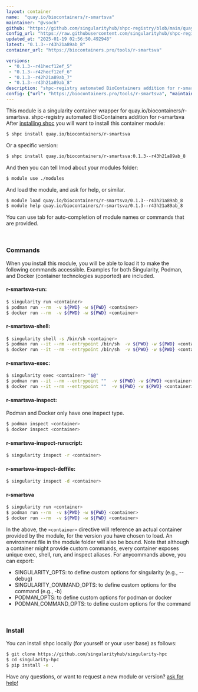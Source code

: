 ```yaml
---
layout: container
name:  "quay.io/biocontainers/r-smartsva"
maintainer: "@vsoch"
github: "https://github.com/singularityhub/shpc-registry/blob/main/quay.io/biocontainers/r-smartsva/container.yaml"
config_url: "https://raw.githubusercontent.com/singularityhub/shpc-registry/main/quay.io/biocontainers/r-smartsva/container.yaml"
updated_at: "2025-01-19 02:56:50.492948"
latest: "0.1.3--r43h21a89ab_8"
container_url: "https://biocontainers.pro/tools/r-smartsva"

versions:
 - "0.1.3--r41hecf12ef_5"
 - "0.1.3--r42hecf12ef_6"
 - "0.1.3--r42h21a89ab_7"
 - "0.1.3--r43h21a89ab_8"
description: "shpc-registry automated BioContainers addition for r-smartsva"
config: {"url": "https://biocontainers.pro/tools/r-smartsva", "maintainer": "@vsoch", "description": "shpc-registry automated BioContainers addition for r-smartsva", "latest": {"0.1.3--r43h21a89ab_8": "sha256:304d33b62238964f0b3a1d5959b740ab0bfb5c7f59859b1e18eecec42d898c07"}, "tags": {"0.1.3--r41hecf12ef_5": "sha256:59cb4b6796563f3cd2b4762d1dc85d1e347f2ab4fc27414388c28b36db9bac7a", "0.1.3--r42hecf12ef_6": "sha256:250d91d1b48d556aa05b5b4ba317df18442958b2f32bb86d54fbb94779ada590", "0.1.3--r42h21a89ab_7": "sha256:b98e4d9ec1aca212bea61a9e11cef4628f384d0e1ca32e1d287e33688409c287", "0.1.3--r43h21a89ab_8": "sha256:304d33b62238964f0b3a1d5959b740ab0bfb5c7f59859b1e18eecec42d898c07"}, "docker": "quay.io/biocontainers/r-smartsva"}
---
```


This module is a singularity container wrapper for quay.io/biocontainers/r-smartsva.
shpc-registry automated BioContainers addition for r-smartsva
After [installing shpc](#install) you will want to install this container module:


```bash
$ shpc install quay.io/biocontainers/r-smartsva
```

Or a specific version:

```bash
$ shpc install quay.io/biocontainers/r-smartsva:0.1.3--r43h21a89ab_8
```

And then you can tell lmod about your modules folder:

```bash
$ module use ./modules
```

And load the module, and ask for help, or similar.

```bash
$ module load quay.io/biocontainers/r-smartsva/0.1.3--r43h21a89ab_8
$ module help quay.io/biocontainers/r-smartsva/0.1.3--r43h21a89ab_8
```

You can use tab for auto-completion of module names or commands that are provided.

<br>

### Commands

When you install this module, you will be able to load it to make the following commands accessible.
Examples for both Singularity, Podman, and Docker (container technologies supported) are included.

#### r-smartsva-run:

```bash
$ singularity run <container>
$ podman run --rm  -v ${PWD} -w ${PWD} <container>
$ docker run --rm  -v ${PWD} -w ${PWD} <container>
```

#### r-smartsva-shell:

```bash
$ singularity shell -s /bin/sh <container>
$ podman run --it --rm --entrypoint /bin/sh  -v ${PWD} -w ${PWD} <container>
$ docker run --it --rm --entrypoint /bin/sh  -v ${PWD} -w ${PWD} <container>
```

#### r-smartsva-exec:

```bash
$ singularity exec <container> "$@"
$ podman run --it --rm --entrypoint ""  -v ${PWD} -w ${PWD} <container> "$@"
$ docker run --it --rm --entrypoint ""  -v ${PWD} -w ${PWD} <container> "$@"
```

#### r-smartsva-inspect:

Podman and Docker only have one inspect type.

```bash
$ podman inspect <container>
$ docker inspect <container>
```

#### r-smartsva-inspect-runscript:

```bash
$ singularity inspect -r <container>
```

#### r-smartsva-inspect-deffile:

```bash
$ singularity inspect -d <container>
```



#### r-smartsva

```bash
$ singularity run <container>
$ podman run --rm  -v ${PWD} -w ${PWD} <container>
$ docker run --rm  -v ${PWD} -w ${PWD} <container>
```


In the above, the `<container>` directive will reference an actual container provided
by the module, for the version you have chosen to load. An environment file in the
module folder will also be bound. Note that although a container
might provide custom commands, every container exposes unique exec, shell, run, and
inspect aliases. For anycommands above, you can export:

 - SINGULARITY_OPTS: to define custom options for singularity (e.g., --debug)
 - SINGULARITY_COMMAND_OPTS: to define custom options for the command (e.g., -b)
 - PODMAN_OPTS: to define custom options for podman or docker
 - PODMAN_COMMAND_OPTS: to define custom options for the command

<br>

### Install

You can install shpc locally (for yourself or your user base) as follows:

```bash
$ git clone https://github.com/singularityhub/singularity-hpc
$ cd singularity-hpc
$ pip install -e .
```

Have any questions, or want to request a new module or version? [ask for help!](https://github.com/singularityhub/singularity-hpc/issues)